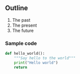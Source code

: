 ## Outline

1.  The past
2.  The present
3.  The future


### Sample code

```python
def hello_world():
    """Say hello to the world"""
    print("Hello world")
    return
```
